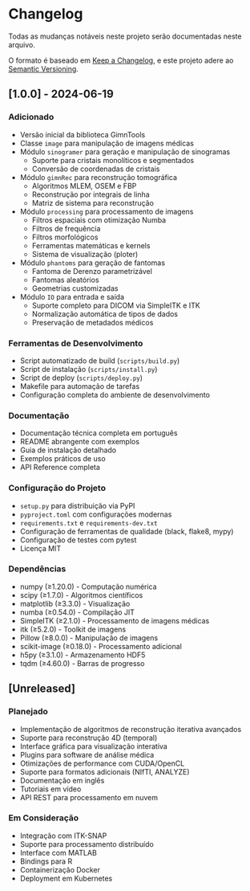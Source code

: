 # Changelog

Todas as mudanças notáveis neste projeto serão documentadas neste arquivo.

O formato é baseado em [Keep a Changelog](https://keepachangelog.com/en/1.0.0/),
e este projeto adere ao [Semantic Versioning](https://semver.org/spec/v2.0.0.html).

## [1.0.0] - 2024-06-19

### Adicionado
- Versão inicial da biblioteca GimnTools
- Classe `image` para manipulação de imagens médicas
- Módulo `sinogramer` para geração e manipulação de sinogramas
  - Suporte para cristais monolíticos e segmentados
  - Conversão de coordenadas de cristais
- Módulo `gimnRec` para reconstrução tomográfica
  - Algoritmos MLEM, OSEM e FBP
  - Reconstrução por integrais de linha
  - Matriz de sistema para reconstrução
- Módulo `processing` para processamento de imagens
  - Filtros espaciais com otimização Numba
  - Filtros de frequência
  - Filtros morfológicos
  - Ferramentas matemáticas e kernels
  - Sistema de visualização (ploter)
- Módulo `phantoms` para geração de fantomas
  - Fantoma de Derenzo parametrizável
  - Fantomas aleatórios
  - Geometrias customizadas
- Módulo `IO` para entrada e saída
  - Suporte completo para DICOM via SimpleITK e ITK
  - Normalização automática de tipos de dados
  - Preservação de metadados médicos

### Ferramentas de Desenvolvimento
- Script automatizado de build (`scripts/build.py`)
- Script de instalação (`scripts/install.py`)
- Script de deploy (`scripts/deploy.py`)
- Makefile para automação de tarefas
- Configuração completa do ambiente de desenvolvimento

### Documentação
- Documentação técnica completa em português
- README abrangente com exemplos
- Guia de instalação detalhado
- Exemplos práticos de uso
- API Reference completa

### Configuração do Projeto
- `setup.py` para distribuição via PyPI
- `pyproject.toml` com configurações modernas
- `requirements.txt` e `requirements-dev.txt`
- Configuração de ferramentas de qualidade (black, flake8, mypy)
- Configuração de testes com pytest
- Licença MIT

### Dependências
- numpy (≥1.20.0) - Computação numérica
- scipy (≥1.7.0) - Algoritmos científicos  
- matplotlib (≥3.3.0) - Visualização
- numba (≥0.54.0) - Compilação JIT
- SimpleITK (≥2.1.0) - Processamento de imagens médicas
- itk (≥5.2.0) - Toolkit de imagens
- Pillow (≥8.0.0) - Manipulação de imagens
- scikit-image (≥0.18.0) - Processamento adicional
- h5py (≥3.1.0) - Armazenamento HDF5
- tqdm (≥4.60.0) - Barras de progresso

## [Unreleased]

### Planejado
- Implementação de algoritmos de reconstrução iterativa avançados
- Suporte para reconstrução 4D (temporal)
- Interface gráfica para visualização interativa
- Plugins para software de análise médica
- Otimizações de performance com CUDA/OpenCL
- Suporte para formatos adicionais (NIfTI, ANALYZE)
- Documentação em inglês
- Tutoriais em vídeo
- API REST para processamento em nuvem

### Em Consideração
- Integração com ITK-SNAP
- Suporte para processamento distribuído
- Interface com MATLAB
- Bindings para R
- Containerização Docker
- Deployment em Kubernetes
